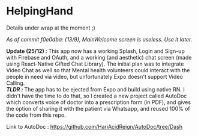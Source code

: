 # HelpingHand
Details under wrap at the moment ;)

<p><em>As of commit f0e0dba:
  (13/9), MainWelcome screen is useless. Use it later.</em></p>

<strong> Update (25/12) : </strong> This app now has a working Splash, Login and Sign-up with Firebase and OAuth, and a working (and aesthetic) chat screen (made using React-Native Gifted Chat Library). The initial plan was to integrate Video Chat as well so that Mental health volunteers could interact with the people in need via video, but unfortunately Expo doesn't support Video Calling. <br/> <em><strong> TLDR : </strong> </em> The app has to be ejected from Expo and build using native RN. I didn't have the time to do that, so I created a new project called AutoDoc which converts voice of doctor into a prescription form (in PDF), and gives the option of sharing it with the patient via Whatsapp, and reused 100% of the code from this repo. 

Link to AutoDoc : https://github.com/HariAcidReign/AutoDoc/tree/Dash
